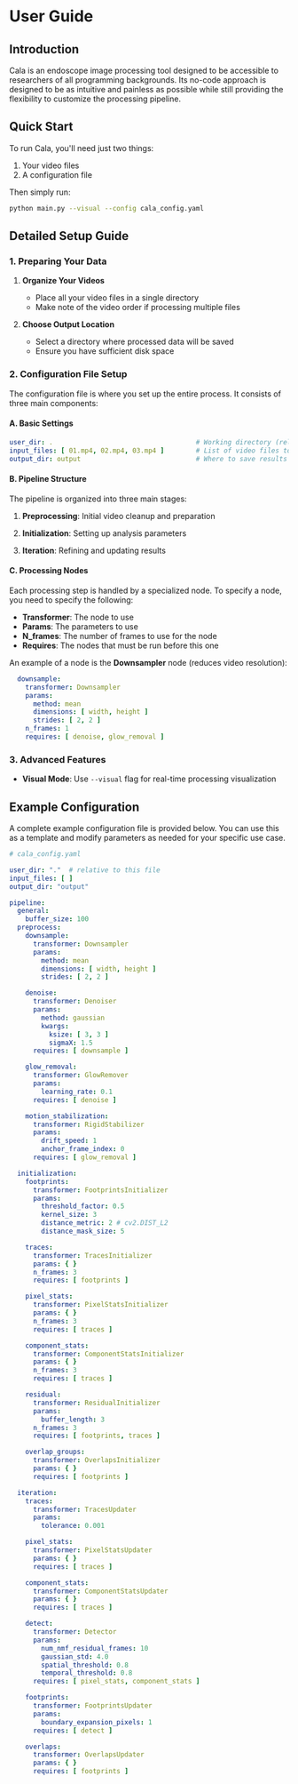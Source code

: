 # User Guide

## Introduction

Cala is an endoscope image processing tool designed to be accessible to researchers of all programming backgrounds. Its
no-code approach is designed to be as intuitive and painless as possible while still providing the flexibility to
customize the processing pipeline.

## Quick Start

To run Cala, you'll need just two things:

1. Your video files
2. A configuration file

Then simply run:

```bash
python main.py --visual --config cala_config.yaml
```

## Detailed Setup Guide

### 1. Preparing Your Data

1. **Organize Your Videos**
    - Place all your video files in a single directory
    - Make note of the video order if processing multiple files

2. **Choose Output Location**
    - Select a directory where processed data will be saved
    - Ensure you have sufficient disk space

### 2. Configuration File Setup

The configuration file is where you set up the entire process. It consists of three main components:

#### A. Basic Settings

```yaml
user_dir: .                                    # Working directory (relative to the config file)
input_files: [ 01.mp4, 02.mp4, 03.mp4 ]        # List of video files to process
output_dir: output                             # Where to save results
```

#### B. Pipeline Structure

The pipeline is organized into three main stages:

1. **Preprocessing**: Initial video cleanup and preparation

2. **Initialization**: Setting up analysis parameters

3. **Iteration**: Refining and updating results

#### C. Processing Nodes

Each processing step is handled by a specialized node. To specify a node, you need to specify the following:

- **Transformer**: The node to use
- **Params**: The parameters to use
- **N_frames**: The number of frames to use for the node
- **Requires**: The nodes that must be run before this one

An example of a node is the **Downsampler** node (reduces video resolution):

```yaml
  downsample:
    transformer: Downsampler
    params:
      method: mean
      dimensions: [ width, height ]
      strides: [ 2, 2 ]
    n_frames: 1
    requires: [ denoise, glow_removal ]
```

### 3. Advanced Features

- **Visual Mode**: Use `--visual` flag for real-time processing visualization

## Example Configuration

A complete example configuration file is provided below. You can use this as a template and modify parameters as needed
for your specific use case.

```yaml
# cala_config.yaml

user_dir: "."  # relative to this file
input_files: [ ]
output_dir: "output"

pipeline:
  general:
    buffer_size: 100
  preprocess:
    downsample:
      transformer: Downsampler
      params:
        method: mean
        dimensions: [ width, height ]
        strides: [ 2, 2 ]

    denoise:
      transformer: Denoiser
      params:
        method: gaussian
        kwargs:
          ksize: [ 3, 3 ]
          sigmaX: 1.5
      requires: [ downsample ]

    glow_removal:
      transformer: GlowRemover
      params:
        learning_rate: 0.1
      requires: [ denoise ]

    motion_stabilization:
      transformer: RigidStabilizer
      params:
        drift_speed: 1
        anchor_frame_index: 0
      requires: [ glow_removal ]

  initialization:
    footprints:
      transformer: FootprintsInitializer
      params:
        threshold_factor: 0.5
        kernel_size: 3
        distance_metric: 2 # cv2.DIST_L2
        distance_mask_size: 5

    traces:
      transformer: TracesInitializer
      params: { }
      n_frames: 3
      requires: [ footprints ]

    pixel_stats:
      transformer: PixelStatsInitializer
      params: { }
      n_frames: 3
      requires: [ traces ]

    component_stats:
      transformer: ComponentStatsInitializer
      params: { }
      n_frames: 3
      requires: [ traces ]

    residual:
      transformer: ResidualInitializer
      params:
        buffer_length: 3
      n_frames: 3
      requires: [ footprints, traces ]

    overlap_groups:
      transformer: OverlapsInitializer
      params: { }
      requires: [ footprints ]

  iteration:
    traces:
      transformer: TracesUpdater
      params:
        tolerance: 0.001

    pixel_stats:
      transformer: PixelStatsUpdater
      params: { }
      requires: [ traces ]

    component_stats:
      transformer: ComponentStatsUpdater
      params: { }
      requires: [ traces ]

    detect:
      transformer: Detector
      params:
        num_nmf_residual_frames: 10
        gaussian_std: 4.0
        spatial_threshold: 0.8
        temporal_threshold: 0.8
      requires: [ pixel_stats, component_stats ]

    footprints:
      transformer: FootprintsUpdater
      params:
        boundary_expansion_pixels: 1
      requires: [ detect ]

    overlaps:
      transformer: OverlapsUpdater
      params: { }
      requires: [ footprints ]
```
